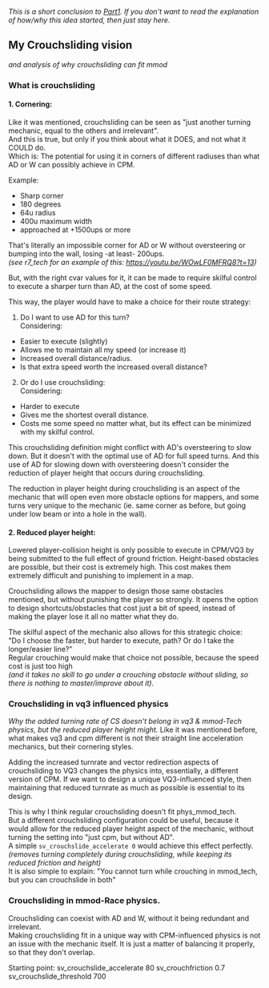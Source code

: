 *This is a short conclusion to [Part1](https://github.com/heysokam/defragmm/blob/main/Text%20Files/Crouchsliding%20Thoughts%201.md). If you don't want to read the explanation of how/why this idea started, then just stay here.*
## My Crouchsliding vision
_and analysis of why crouchsliding can fit mmod_
### What is crouchsliding
#### 1. Cornering:
Like it was mentioned, crouchsliding can be seen as "just another turning mechanic, equal to the others and irrelevant".  
And this is true, but only if you think about what it DOES, and not what it COULD do.  
Which is: The potential for using it in corners of different radiuses than what AD or W can possibly achieve in CPM.   

Example:
- Sharp corner
- 180 degrees
- 64u radius
- 400u maximum width
- approached at +1500ups or more  

That's literally an impossible corner for AD or W without oversteering or bumping into the wall,  losing -at least- 200ups.  
_(see r7_tech for an example of this: https://youtu.be/WOwLF0MFRQ8?t=13)_

But, with the right cvar values for it, it can be made to require skilful control to execute a sharper turn than AD, at the cost of some speed.  

This way, the player would have to make a choice for their route strategy:  
1. Do I want to use AD for this turn?  
  Considering:  
  - Easier to execute (slightly)
  - Allows me to maintain all my speed (or increase it)
  - Increased overall distance/radius.  
  - Is that extra speed worth the increased overall distance?  
2. Or do I use crouchsliding:  
  Considering:  
  - Harder to execute  
  - Gives me the shortest overall distance.
  - Costs me some speed no matter what, but its effect can be minimized with my skilful control.   

This crouchsliding definition might conflict with AD's oversteering to slow down. But it doesn't with the optimal use of AD for full speed turns. And this use of AD for slowing down with oversteering doesn't consider the reduction of player height that occurs during crouchsliding.  

The reduction in player height during crouchsliding is an aspect of the mechanic that will open even more obstacle options for mappers, and some turns very unique to the mechanic (ie. same corner as before, but going under low beam or into a hole in the wall).

#### 2. Reduced player height:
Lowered player-collision height is only possible to execute in CPM/VQ3 by being submitted to the full effect of ground friction.
Height-based obstacles are possible, but their cost is extremely high. This cost makes them extremely difficult and punishing to implement in a map.

Crouchsliding allows the mapper to design those same obstacles mentioned, but without punishing the player so strongly.
It opens the option to design shortcuts/obstacles that cost just a bit of speed, instead of making the player lose it all no matter what they do.  

The skilful aspect of the mechanic also allows for this strategic choice:   
"Do I choose the faster, but harder to execute, path? Or do I take the longer/easier line?"  
Regular crouching would make that choice not possible, because the speed cost is just too high  
_(and it takes no skill to go under a crouching obstacle without sliding, so there is nothing to master/improve about it)_.

### Crouchsliding in vq3 influenced physics
_Why the added turning rate of CS doesn't belong in vq3 & mmod-Tech physics, but the reduced player height might._
Like it was mentioned before, what makes vq3 and cpm different is not their straight line acceleration mechanics, but their cornering styles.  

Adding the increased turnrate and vector redirection aspects of crouchsliding to VQ3 changes the physics into, essentially, a different version of CPM.
If we want to design a unique VQ3-influenced style, then maintaining that reduced turnrate as much as possible is essential to its design.

This is why I think regular crouchsliding doesn't fit phys_mmod_tech.  
But a different crouchsliding configuration could be useful, because it would allow for the reduced player height aspect of the mechanic, without turning the setting into "just cpm, but without AD".  
A simple `sv_crouchslide_accelerate 0` would achieve this effect perfectly.  
_(removes turning completely during crouchsliding, while keeping its reduced friction and height)_  
It is also simple to explain: "You cannot turn while crouching in mmod_tech, but you can crouchslide in both"

### Crouchsliding in mmod-Race physics.  
Crouchsliding can coexist with AD and W, without it being redundant and irrelevant.  
Making crouchsliding fit in a unique way with CPM-influenced physics is not an issue with the mechanic itself.
It is just a matter of balancing it properly, so that they don't overlap.

Starting point:
sv_crouchslide_accelerate 80
sv_crouchfriction 0.7
sv_crouchslide_threshold 700
